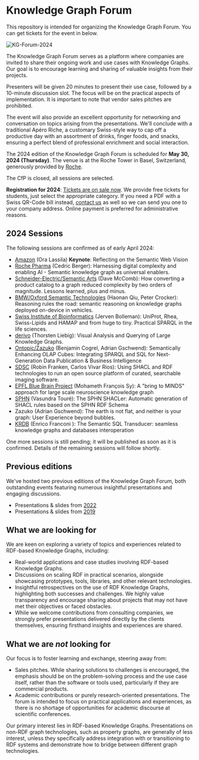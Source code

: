 # Knowledge Graph Forum

This repository is intended for organizing the Knowledge Graph Forum. You can get tickets for the event in below.

![KG-Forum-2024](https://github.com/zazuko/knowledge-graph-forum/assets/583021/92afb264-0aa9-4356-86e2-4c67806877c5)

The Knowledge Graph Forum serves as a platform where companies are invited to share their ongoing work and use cases with Knowledge Graphs. Our goal is to encourage learning and sharing of valuable insights from their projects.

Presenters will be given 20 minutes to present their use case, followed by a 10-minute discussion slot. The focus will be on the practical aspects of implementation. It is important to note that vendor sales pitches are prohibited.

The event will also provide an excellent opportunity for networking and conversation on topics arising from the presentations. We'll conclude with a traditional Apéro Riche, a customary Swiss-style way to cap off a productive day with an assortment of drinks, finger foods, and snacks, ensuring a perfect blend of professional enrichment and social interaction.

The 2024 edition of the Knowledge Graph Forum is scheduled for **May 30, 2024 (Thursday)**. The venue is at the Roche Tower in Basel, Switzerland, generously provided by [Roche](https://en.wikipedia.org/wiki/Roche).

The CfP is closed, all sessions are selected.

**Registration for 2024**: [Tickets are on sale now](https://eventfrog.ch/en/p/science-and-technology/knowledge-graph-forum-2024-7183480931130241817.html). We provide free tickets for students, just select the appropriate category. If you need a PDF with a Swiss QR-Code bill instead, [contact us](mailto:info@zazuko.com?subject=KG-Forum%20Ticket) as well so we can send you one to your company address. Online payment is preferred for administrative reasons.

## 2024 Sessions

The following sessions are confirmed as of early April 2024:

* [Amazon](https://github.com/zazuko/knowledge-graph-forum/issues/33) (Ora Lassila) __Keynote__: Reflecting on the Semantic Web Vision
* [Roche Pharma](https://github.com/zazuko/knowledge-graph-forum/issues/28) (Cedric Berger): Harnessing digital complexity and enabling AI - Semantic knowledge graph as universal enablers.
* [Schneider-Electric/Semantic Arts](https://github.com/zazuko/knowledge-graph-forum/issues/31) (Dave McComb): How converting a product catalog to a graph reduced complexity by two orders of magnitude. Lessons learned, plus and minus. 
* [BMW/Oxford Semantic Technologies](https://github.com/zazuko/knowledge-graph-forum/issues/29) (Haonan Qiu, Peter Crocker): Reasoning rules the road: semantic reasoning on knowledge graphs deployed on-device in vehicles.
* [Swiss Institute of Bioinformatics](https://github.com/zazuko/knowledge-graph-forum/issues/22) (Jerven Bolleman): UniProt, Rhea, Swiss-Lipids and HAMAP and from huge to tiny. Practical SPARQL in the life sciences.
* [derivo](https://github.com/zazuko/knowledge-graph-forum/issues/23) (Thorsten Liebig): Visual Analysis and Querying of Large Knowledge Graphs.
* [Ontopic/Zazuko](https://github.com/zazuko/knowledge-graph-forum/issues/27) (Benjamin Cogrel, Adrian Gschwend): Semantically Enhancing OLAP Cubes: Integrating SPARQL and SQL for Next-Generation Data Publication & Business Intelligence
* [SDSC](https://github.com/zazuko/knowledge-graph-forum/issues/24) (Robin Franken, Carlos Vivar Rios): Using SHACL and RDF technologies to run an open source platform of curated, searchable imaging software.
* [EPFL Blue Brain Project](https://github.com/zazuko/knowledge-graph-forum/issues/26) (Mohameth François Sy): A "bring to MINDS" approach for large scale neuroscience knowledge graph
* [SPHN](https://github.com/zazuko/knowledge-graph-forum/issues/30) (Vasundra Touré): The SPHN SHACLer: Automatic generation of SHACL rules based on the SPHN RDF Schema
* Zazuko (Adrian Gschwend): The earth is not flat, and neither is your graph: User Experience beyond bubbles.
* [KRDB](https://github.com/zazuko/knowledge-graph-forum/issues/32) (Enrico Franconi ): The Semantic SQL Transducer: seamless knowledge graphs and databases interoperation

One more sessions is still pending; it will be published as soon as it is confirmed. Details of the remaining sessions will follow shortly.

## Previous editions

We've hosted two previous editions of the Knowledge Graph Forum, both outstanding events featuring numerous insightful presentations and engaging discussions.

* Presentations & slides from [2022](2022/README.md)
* Presentations & slides from [2019](2019/README.md)

## What we are looking for

We are keen on exploring a variety of topics and experiences related to RDF-based Knowledge Graphs, including:

* Real-world applications and case studies involving RDF-based Knowledge Graphs.
* Discussions on scaling RDF in practical scenarios, alongside showcasing prototypes, tools, libraries, and other relevant technologies.
* Insightful retrospectives on the use of RDF Knowledge Graphs, highlighting both successes and challenges. We highly value transparency and encourage sharing about projects that may not have met their objectives or faced obstacles.
* While we welcome contributions from consulting companies, we strongly prefer presentations delivered directly by the clients themselves, ensuring firsthand insights and experiences are shared.

## What we are *not* looking for

Our focus is to foster learning and exchange, steering away from:

* Sales pitches. While sharing solutions to challenges is encouraged, the emphasis should be on the problem-solving process and the use case itself, rather than the software or tools used, particularly if they are commercial products.
* Academic contributions or purely research-oriented presentations. The forum is intended to focus on practical applications and experiences, as there is no shortage of opportunities for academic discourse at scientific conferences.

Our primary interest lies in RDF-based Knowledge Graphs. Presentations on non-RDF graph technologies, such as property graphs, are generally of less interest, unless they specifically address integration with or transitioning to RDF systems and demonstrate how to bridge between different graph technologies.
